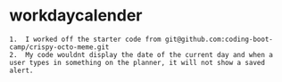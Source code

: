 # workdaycalender
    1.  I worked off the starter code from git@github.com:coding-boot-camp/crispy-octo-meme.git
    2.  My code wouldnt display the date of the current day and when a user types in something on the planner, it will not show a saved alert.
